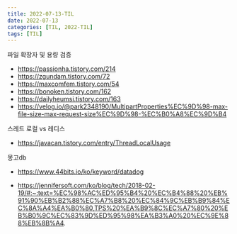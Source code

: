 ```yaml
---
title: 2022-07-13-TIL
date: 2022-07-13
categories: [TIL, 2022-TIL]
tags: [TIL]
---
```


파일 확장자 및 용량 검증
- https://passionha.tistory.com/214
- https://zgundam.tistory.com/72
- https://maxcomfem.tistory.com/54
- https://bonoken.tistory.com/162
- https://dailyheumsi.tistory.com/163
- https://velog.io/@park2348190/MultipartProperties%EC%9D%98-max-file-size-max-request-size%EC%9D%98-%EC%B0%A8%EC%9D%B4


스레드 로컬 vs 레디스
- https://javacan.tistory.com/entry/ThreadLocalUsage

몽고db

- https://www.44bits.io/ko/keyword/datadog

- https://jennifersoft.com/ko/blog/tech/2018-02-19/#:~:text=%EC%98%AC%ED%95%B4%20%EC%B4%88%20%EB%91%90%EB%B2%88%EC%A7%B8%20%EC%84%9C%EB%B9%84%EC%8A%A4%EA%B0%80,TPS%20%EA%B9%8C%EC%A7%80%20%EB%B0%9C%EC%83%9D%ED%95%98%EA%B3%A0%20%EC%9E%88%EB%8B%A4.